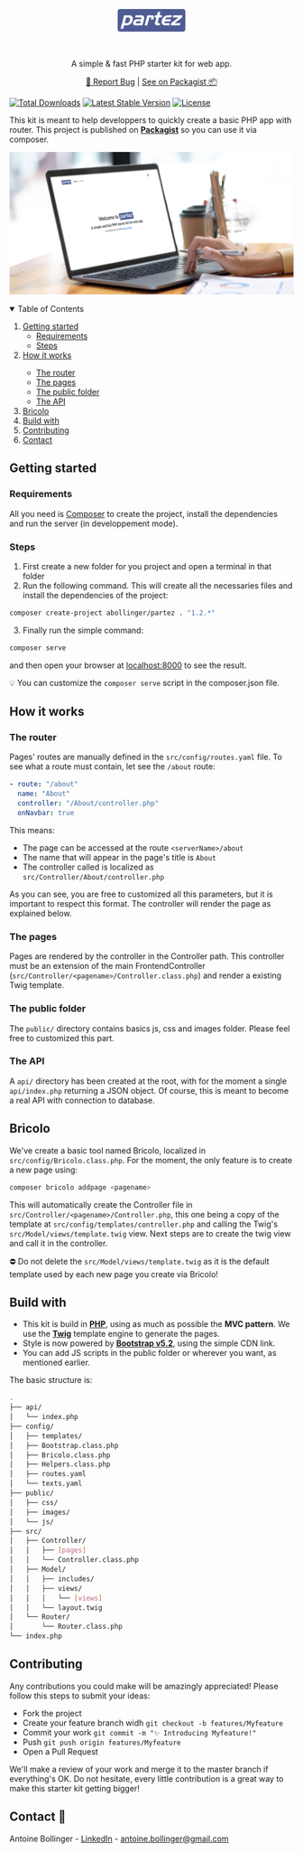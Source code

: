 <p align="center">
    <p align="center"><img src="public/partez.png" height="40"/></p>
    <br/>
    <p align="center">A simple & fast PHP starter kit for web app.</p>
    <p align="center">
        <a href="https://github.com/Antoine-Bollinger/partez/issues">🐛 Report Bug</a> | <a href="https://github.com/Antoine-Bollinger/partez/issues">See on Packagist 📦️</a>
    </p>
</p>

[![Total Downloads](https://img.shields.io/packagist/dt/abollinger/partez)](https://packagist.org/packages/abollinger/partez)
[![Latest Stable Version](https://img.shields.io/packagist/v/abollinger/partez)](https://packagist.org/packages/abollinger/partez)
[![License](https://img.shields.io/packagist/l/abollinger/partez)](https://packagist.org/packages/abollinger/partez)

This kit is meant to help developpers to quickly create a basic PHP app with router.
This project is published on **[Packagist](https://packagist.org/packages/abollinger/partez)** so you can use it via composer.

![Home](public/images/preview.jpg)

<!-- TABLE OF CONTENTS -->
<details open="open">
  <summary>Table of Contents</summary>
  <ol>
    <li>
      <a href="#getting-started">Getting started</a>
      <ul>
        <li><a href="#requirements">Requirements</a></li>
        <li><a href="#steps">Steps</a></li>
      </ul>
    </li>
    <li><a href="#how-it-works">How it works</a></li>
      <ul>
        <li><a href="#the-router">The router</a></li>
        <li><a href="#the-pages">The pages</a></li>
        <li><a href="#the-public-folder">The public folder</a></li>
        <li><a href="#the-API">The API</a></li>
      </ul>
    <li><a href="#bricolo">Bricolo</a></li>
    <li><a href="#build-width">Build with</a></li>
    <li><a href="#contributing">Contributing</a></li>
    <li><a href="#contact">Contact</a></li>
  </ol>
</details>

## Getting started

### Requirements

All you need is [Composer](https://getcomposer.org/) to create the project, install the dependencies and run the server (in developpement mode).

### Steps

1. First create a new folder for you project and open a terminal in that folder
2. Run the following command. This will create all the necessaries files and install the dependencies of the project:

```bash
composer create-project abollinger/partez . "1.2.*"
```
3. Finally run the simple command:

```bash
composer serve
``` 

and then open your browser at <a href="http://localhost:8000">localhost:8000</a> to see the result.

💡 You can customize the ```composer serve``` script in the composer.json file.

## How it works

### The router

Pages' routes are manually defined in the ```src/config/routes.yaml``` file. To see what a route must contain, let see the ```/about``` route:
```yaml
- route: "/about"
  name: "About"
  controller: "/About/controller.php"
  onNavbar: true
```
This means: 
- The page can be accessed at the route ```<serverName>/about```
- The name that will appear in the page's title is ```About```
- The controller called is localized as ```src/Controller/About/controller.php```

As you can see, you are free to customized all this parameters, but it is important to respect this format. The controller will render the page as explained below.

### The pages

Pages are rendered by the controller in the Controller path. This controller must be an extension of the main FrontendController (```src/Controller/<pagename>/Controller.class.php```) and render a existing Twig template.

### The public folder

The ```public/``` directory contains basics js, css and images folder. Please feel free to customized this part.

### The API

A ```api/``` directory has been created at the root, with for the moment a single ```api/index.php``` returning a JSON object. Of course, this is meant to become a real API with connection to database.

## Bricolo

We've create a basic tool named Bricolo, localized in ```src/config/Bricolo.class.php```. For the moment, the only feature is to create a new page using:
```bash
composer bricolo addpage <pagename>
```
This will automatically create the Controller file in ```src/Controller/<pagename>/Controller.php```, this one being a copy of the template at ```src/config/templates/controller.php``` and calling the Twig's ```src/Model/views/template.twig``` view. Next steps are to create the twig view and call it in the controller.

⛔ Do not delete the ```src/Model/views/template.twig``` as it is the default template used by each new page you create via Bricolo!

## Build with

- This kit is build in **[PHP](https://www.php.net/)**, using as much as possible the **MVC pattern**. We use the **[Twig](https://twig.symfony.com/)** template engine to generate the pages. 
- Style is now powered by **[Bootstrap v5.2](https://getbootstrap.com/)**, using the simple CDN link.
- You can add JS scripts in the public folder or wherever you want, as mentioned earlier.

The basic structure is: 

```bash
.
├── api/
│   └── index.php
├── config/
│   ├── templates/
│   ├── Bootstrap.class.php
│   ├── Bricolo.class.php
│   ├── Helpers.class.php
│   ├── routes.yaml
│   └── texts.yaml
├── public/
│   ├── css/
│   ├── images/
│   └── js/
├── src/
│   ├── Controller/
│   │   ├── [pages]
│   │   └── Controller.class.php
│   ├── Model/
│   │   ├── includes/
│   │   ├── views/
│   │   │   └── [views]
│   │   └── layout.twig
│   └── Router/
│       └── Router.class.php
└── index.php
```

<!--CONTRIBUTING -->

## Contributing

Any contributions you could make will be amazingly appreciated! Please follow this steps to submit your ideas:

- Fork the project
- Create your feature branch widh ```git checkout -b features/Myfeature```
- Commit your work ```git commit -m "✨ Introducing Myfeature!"```
- Push ```git push origin features/Myfeature```
- Open a Pull Request

We'll make a review of your work and merge it to the master branch if everything's OK.
Do not hesitate, every little contribution is a great way to make this starter kit getting bigger!

<!-- CONTACT -->

## Contact 📧

Antoine Bollinger - [LinkedIn](https://www.linkedin.com/in/antoinebollinger/) - antoine.bollinger@gmail.com
